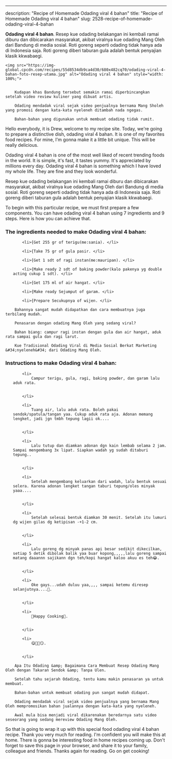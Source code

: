 ---
description: "Recipe of Homemade Odading viral 4 bahan"
title: "Recipe of Homemade Odading viral 4 bahan"
slug: 2528-recipe-of-homemade-odading-viral-4-bahan

<p>
	<strong>Odading viral 4 bahan</strong>. 
	Resep kue odading belakangan ini kembali ramai diburu dan dibicarakan masyarakat, akibat viralnya kue odading Mang Oleh dari Bandung di media sosial. Roti goreng seperti odading tidak hanya ada di Indonesia saja. Roti goreng diberi taburan gula adalah bentuk penyajian klasik kkwabaegi.
</p>
<p>
	
	<img src="https://img-global.cpcdn.com/recipes/55d8534db9ca4d30/680x482cq70/odading-viral-4-bahan-foto-resep-utama.jpg" alt="Odading viral 4 bahan" style="width: 100%;">
	
	
		Kudapan khas Bandung tersebut semakin ramai diperbincangkan setelah video review kuliner yang dibuat artis.
	
		Odading mendadak viral sejak video penjualnya bernama Mang Sholeh yang promosi dengan kata-kata nyeleneh ditambah nada ngegas.
	
		Bahan-bahan yang digunakan untuk membuat odading tidak rumit.
	
</p>
<p>
	Hello everybody, it is Drew, welcome to my recipe site. Today, we're going to prepare a distinctive dish, odading viral 4 bahan. It is one of my favorites food recipes. For mine, I'm gonna make it a little bit unique. This will be really delicious.
</p>
	
<p>
	Odading viral 4 bahan is one of the most well liked of recent trending foods in the world. It is simple, it's fast, it tastes yummy. It's appreciated by millions every day. Odading viral 4 bahan is something which I have loved my whole life. They are fine and they look wonderful.
</p>
<p>
	Resep kue odading belakangan ini kembali ramai diburu dan dibicarakan masyarakat, akibat viralnya kue odading Mang Oleh dari Bandung di media sosial. Roti goreng seperti odading tidak hanya ada di Indonesia saja. Roti goreng diberi taburan gula adalah bentuk penyajian klasik kkwabaegi.
</p>

<p>
To begin with this particular recipe, we must first prepare a few components. You can have odading viral 4 bahan using 7 ingredients and 9 steps. Here is how you can achieve that.
</p>

<h3>The ingredients needed to make Odading viral 4 bahan:</h3>

<ol>
	
		<li>{Get 255 gr of terigu(me:sania). </li>
	
		<li>{Take 75 gr of gula pasir. </li>
	
		<li>{Get 1 sdt of ragi instan(me:mauripan). </li>
	
		<li>{Make ready 2 sdt of baking powder(kalo pakenya yg double acting cukup 1 sdt). </li>
	
		<li>{Get 175 ml of air hangat. </li>
	
		<li>{Make ready Sejumput of garam. </li>
	
		<li>{Prepare Secukupnya of wijen. </li>
	
</ol>
<p>
	
		Bahannya sangat mudah didapatkan dan cara membuatnya juga terbilang mudah.
	
		Penasaran dengan odading Mang Oleh yang sedang viral?
	
		Bahan biang: campur ragi instan dengan gula dan air hangat, aduk rata sampai gula dan ragi larut.
	
		Kue Tradisional Odading Viral di Media Sosial Berkat Marketing &#34;nyeleneh&#34; dari Odading Mang Oleh.
	
</p>

<h3>Instructions to make Odading viral 4 bahan:</h3>

<ol>
	
		<li>
			Campur terigu, gula, ragi, baking powder, dan garam lalu aduk rata.
			
			
		</li>
	
		<li>
			Tuang air, lalu aduk rata. Boleh pakai sendok/spatula/tangan yaa. Cukup aduk rata aja. Adonan memang lengket, jadi jgn tmbh tepung lagii ok....
			
			
		</li>
	
		<li>
			Lalu tutup dan diamkan adonan dgn kain lembab selama 2 jam. Sampai mengembang 3x lipat. Siapkan wadah yg sudah ditaburi tepung..
			
			
		</li>
	
		<li>
			Setelah mengembang keluarkan dari wadah, lalu bentuk sesuai selera. Karena adonan lengket tangan taburi tepung/oles minyak yaaa....
			
			
		</li>
	
		<li>
			Setelah selesai bentuk diamkan 30 menit. Setelah itu lumuri dg wijen gilas dg ketipisan -+1-2 cm.
			
			
		</li>
	
		<li>
			Lalu goreng dg minyak panas api besar sedikit dikecilkan, setiap 5 detik dibolak balik yaa buar kopong,,,,,lalu goreng sampai matang daaannn sajikann dgn teh/kopi hangat kaloo akuu es teh😂.
			
			
		</li>
	
		<li>
			Oke gays...udah duluu yaa,,,, sampai ketemu diresep selanjutnya....🤗.
			
			
		</li>
	
		<li>
			💖Happy Cooking💖.
			
			
		</li>
	
		<li>
			😋💖🙄😏.
			
			
		</li>
	
</ol>

<p>
	
		Apa Itu Odading &amp; Bagaimana Cara Membuat Resep Odading Mang Oleh dengan Takaran Sendok &amp; Tanpa Ulen.
	
		Setelah tahu sejarah Odading, tentu kamu makin penasaran ya untuk membuat.
	
		Bahan-bahan untuk membuat odading pun sangat mudah didapat.
	
		Odading mendadak viral sejak video penjualnya yang bernama Mang Oleh mempromosikan bahan jualannya dengan kata-kata yang nyeleneh.
	
		Awal mula bisa menjadi viral dikarenakan beredarnya satu video seseorang yang sedang mereview Odading Mang Oleh.
	
</p>

<p>
	So that is going to wrap it up with this special food odading viral 4 bahan recipe. Thank you very much for reading. I'm confident you will make this at home. There is gonna be interesting food in home recipes coming up. Don't forget to save this page in your browser, and share it to your family, colleague and friends. Thanks again for reading. Go on get cooking!
</p>
